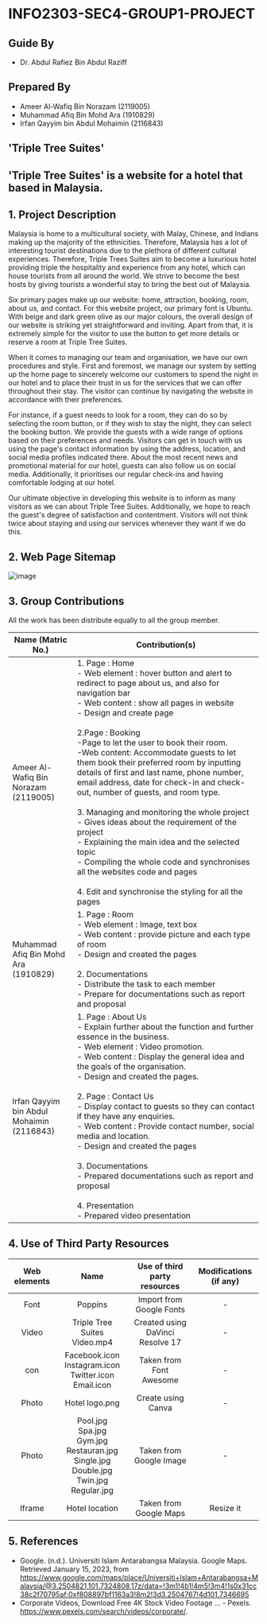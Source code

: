 # INFO2303-SEC4-GROUP1-PROJECT

## Guide By
- Dr. Abdul Rafiez Bin Abdul Raziff

## Prepared By
- Ameer Al-Wafiq Bin Norazam (2119005)
- Muhammad Afiq Bin Mohd Ara (1910829)
- Irfan Qayyim bin Abdul Mohaimin (2116843)

## 'Triple Tree Suites'
## 'Triple Tree Suites' is a website for a hotel that based in Malaysia.
## 1. Project Description
Malaysia is home to a multicultural society, with Malay, Chinese, and Indians making up
the majority of the ethnicities. Therefore, Malaysia has a lot of interesting tourist
destinations due to the plethora of different cultural experiences. Therefore,
Triple Trees Suites aim to become a luxurious hotel providing triple the hospitality and
experience from any hotel, which can house tourists from all around the world. We strive
to become the best hosts by giving tourists a wonderful stay to bring the best out of Malaysia.

Six primary pages make up our website: home, attraction, booking, room, about us, and contact.
For this website project, our primary font is Ubuntu. With beige and dark green olive as our
major colours, the overall design of our website is striking yet straightforward and inviting.
Apart from that, it is extremely simple for the visitor to use the button to get more details
or reserve a room at Triple Tree Suites.

When it comes to managing our team and organisation, we have our own procedures and style.
First and foremost, we manage our system by setting up the home page to sincerely welcome our
customers to spend the night in our hotel and to place their trust in us for the services that
we can offer throughout their stay. The visitor can continue by navigating the website in accordance
with their preferences.

For instance, if a guest needs to look for a room, they can do so by selecting the room button,
or if they wish to stay the night, they can select the booking button. We provide the guests with
a wide range of options based on their preferences and needs. Visitors can get in touch with us
using the page's contact information by using the address, location, and social media profiles
indicated there. About the most recent news and promotional material for our hotel, guests can also
follow us on social media. Additionally, it prioritises our regular check-ins and having comfortable
lodging at our hotel.

Our ultimate objective in developing this website is to inform as many visitors as we can about
Triple Tree Suites. Additionally, we hope to reach the guest's degree of satisfaction and contentment.
Visitors will not think twice about staying and using our services whenever they want if we do this.
## 2. Web Page Sitemap
![image](https://user-images.githubusercontent.com/92366023/210969067-213f30a9-5331-46d9-b09e-29b6e190a9db.png)

## 3. Group Contributions

All the work has been distribute equally to all the group member.

| Name (Matric No.)                                 	| Contribution(s)                                                                                                                                                                                                                                                                                                                                                                                                                                                                                                                           	|
|-----------------------------------------------------	|--------------------------------------------------------------------------------------------------------------------------------------------------------------------------------------------------------------------------------------------------------------------------------------------------------------------------------------------------------------------------------------------------------------------------------------------------------------------------------------------------------------------------------------------	|
| Ameer Al-Wafiq Bin Norazam<br>(2119005)                	| 1. Page : Home <br>     - Web element : hover button and alert to redirect to page about us, and also for navigation bar<br>     - Web content : show all pages in website <br>     - Design and create page<br><br>2.Page : Booking <br> -Page to let the user to book their room. <br> -Web content: Accommodate guests to let them book their preferred room by inputting details of first and last name, phone number, email address, date for check-in and check-out, number of guests, and room type. <br><br> 3. Managing and monitoring the whole project <br>     - Gives ideas about the requirement of the project<br>     - Explaining the main idea and the selected topic<br>     - Compiling the whole code and synchronises all the websites code and pages<br><br>4. Edit and synchronise the styling for all the pages 	|
| Muhammad Afiq Bin Mohd Ara<br>(1910829)      	| 1. Page : Room <br>     - Web element : Image, text box<br>     - Web content : provide picture and each type of room<br>     - Design and created the pages <br><br>2. Documentations <br>     - Distribute the task to each member <br>     - Prepare for documentations such as report and proposal                                                                                                                                                                                                                                 	|
| Irfan Qayyim bin Abdul Mohaimin<br>(2116843) 	| 1. Page : About Us<br>     - Explain further about the function and further essence in the business.<br>     - Web element : Video promotion.<br>     - Web content : Display the general idea and the goals of the organisation.<br>     - Design and created the pages.<br><br>2. Page : Contact Us<br>     - Display contact to guests so they can contact if they have any enquiries.<br>     - Web content : Provide contact number, social media and location.<br>     - Design and created the pages<br><br>3. Documentations <br>     - Prepared documentations such as report and proposal<br><br>4. Presentation <br>     - Prepared video presentation         	|

## 4. Use of Third Party Resources 

| Web elements 	|                                                                                  Name                                                                                  	| Use of third party resources 	|      Modifications (if any)      	|
|:------------:	|:----------------------------------------------------------------------------------------------------------------------------------------------------------------------:	|:----------------------------:	|:--------------------------------:	|
| Font         	| Poppins                                                                                                                                                                	| Import from Google Fonts     	| -                                	|
| Video        	| Triple Tree Suites Video.mp4                                                                                                                                                      	| Created using DaVinci Resolve 17           	| -                                	|
| con          	| Facebook.icon<br>Instagram.icon<br>Twitter.icon<br>Email.icon                                                                                                          	| Taken from Font Awesome      	| -                                	|
| Photo        	| Hotel logo.png                                                                                                                                                         	| Create using Canva           	| -                                	|
| Photo        	| Pool.jpg<br>Spa.jpg<br>Gym.jpg<br>Restauran.jpg<br>Single.jpg<br>Double.jpg<br>Twin.jpg<br>Regular.jpg                                                                 	| Taken from Google Image      	| -                                	|
| Iframe       	| Hotel location                                                                                                                                                         	| Taken from Google Maps       	| Resize it                        	|


## 5. References
- Google. (n.d.). Universiti Islam Antarabangsa Malaysia. Google Maps. Retrieved January 15, 2023, from https://www.google.com/maps/place/Universiti+Islam+Antarabangsa+Malaysia/@3.2504821,101.7324808,17z/data=!3m1!4b1!4m5!3m4!1s0x31cc38c2f70795af:0xf808897bf1163a3!8m2!3d3.2504767!4d101.7346695
- Corporate Videos, Download Free 4K Stock Video Footage ... - Pexels. https://www.pexels.com/search/videos/corporate/. 
